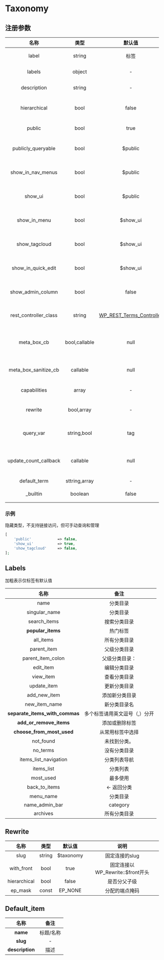 # Taxonomy

## 注册参数

|            名称           |       类型      |                                                      默认值                                                      |                        备注                       |
| :---------------------: | :-----------: | :-----------------------------------------------------------------------------------------------------------: | :---------------------------------------------: |
|          label          |     string    |                                                       标签                                                      |                       菜单名称                      |
|          labels         |     object    |                                                       -                                                       |     详见 [#labels](taxonomy-can-shu.md#labels)    |
|       description       |     string    |                                                       -                                                       |                       简短描述                      |
|       hierarchical      |      bool     |                                                     false                                                     |                     是否支持父子级                     |
|          public         |      bool     |                                                      true                                                     |                      是否后台显示                     |
|   publicly\_queryable   |      bool     |                                                    $public                                                    |                     是否支持公共查询                    |
|   show\_in\_nav\_menus  |      bool     |                                                    $public                                                    |                     设置菜单时可选择                    |
|         show\_ui        |      bool     |                                                    $public                                                    |                     是否显示管理界面                    |
|      show\_in\_menu     |      bool     |                                                   $show\_ui                                                   |                     是否显示管理菜单                    |
|      show\_tagcloud     |      bool     |                                                   $show\_ui                                                   |                    显示于标签云小工具                    |
|  show\_in\_quick\_edit  |      bool     |                                                   $show\_ui                                                   |                     在快速编辑中显示                    |
|   show\_admin\_column   |      bool     |                                                     false                                                     |                   显示于Post管理列表                   |
| rest\_controller\_class |     string    | [WP\_REST\_Terms\_Controller](https://developer.wordpress.org/reference/classes/wp\_rest\_terms\_controller/) |                  REST API控制器类名                  |
|      meta\_box\_cb      | bool,callable |                                                      null                                                     |                   输出Post元框的回调                   |
| meta\_box\_sanitize\_cb |    callable   |                                                      null                                                     |                    过滤元框数据的回调                    |
|       capabilities      |     array     |                                                       -                                                       |                       权限数组                      |
|         rewrite         |   bool,array  |                                                       -                                                       | 路由重写规则 [#rewrite](zhu-ce-de-can-shu.md#rewrite) |
|        query\_var       |  string,bool  |                                                      tag                                                      |                    分类法查询的var键                   |
| update\_count\_callback |    callable   |                                                      null                                                     |                    更新计数时执行的钩子                   |
|      default\_term      | sttring,array |                                                       -                                                       |     [默认项](taxonomy-can-shu.md#default\_item)    |
|        \_builtin        |    boolean    |                                                     false                                                     |                      仅内部使用                      |

### 示例

隐藏类型，不支持链接访问，但可手动查询和管理

```php
[
    'public'            => false,
    'show_ui'           => true,
    'show_tagcloud'     => false,
];
```

## Labels

加粗表示仅标签有默认值

|                 名称                |        备注       |
| :-------------------------------: | :-------------: |
|                name               |       分类目录      |
|           singular\_name          |       分类目录      |
|           search\_items           |      搜索分类目录     |
|         **popular\_items**        |       热门标签      |
|             all\_items            |      所有分类目录     |
|            parent\_item           |      父级分类目录     |
|        parent\_item\_colon        |     父级分类目录：     |
|             edit\_item            |      编辑分类目录     |
|             view\_item            |      查看分类目录     |
|            update\_item           |      更新分类目录     |
|           add\_new\_item          |     添加新分类目录     |
|          new\_item\_name          |      新分类目录名     |
| **separate\_items\_with\_commas** | 多个标签请用英文逗号（,）分开 |
|     **add\_or\_remove\_items**    |     添加或删除标签     |
|    **choose\_from\_most\_used**   |     从常用标签中选择    |
|             not\_found            |      未找到分类。     |
|             no\_terms             |      没有分类目录     |
|      items\_list\_navigation      |      分类列表导航     |
|            items\_list            |       分类列表      |
|             most\_used            |       最多使用      |
|          back\_to\_items          |      ← 返回分类     |
|             menu\_name            |       分类目录      |
|          name\_admin\_bar         |     category    |
|              archives             |      所有分类目录     |

## Rewrite

|      名称      |   类型   |    默认值    |             说明             |
| :----------: | :----: | :-------: | :------------------------: |
|     slug     | string | $taxonomy |          固定连接的slug         |
|  with\_front |  bool  |    true   | 固定连接以WP\_Rewrite::$front开头 |
| hierarchical |  bool  |   false   |           是否分父子级           |
|   ep\_mask   |  const |  EP\_NONE |           分配的端点掩码          |

## Default\_item

|        名称       |   备注  |
| :-------------: | :---: |
|     **name**    | 标题/名称 |
|     **slug**    |   -   |
| **description** |   描述  |

